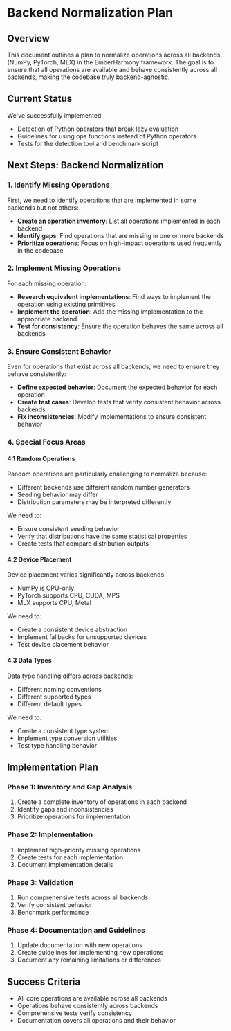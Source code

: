 # Backend Normalization Plan

## Overview

This document outlines a plan to normalize operations across all backends (NumPy, PyTorch, MLX) in the EmberHarmony framework. The goal is to ensure that all operations are available and behave consistently across all backends, making the codebase truly backend-agnostic.

## Current Status

We've successfully implemented:
- Detection of Python operators that break lazy evaluation
- Guidelines for using ops functions instead of Python operators
- Tests for the detection tool and benchmark script

## Next Steps: Backend Normalization

### 1. Identify Missing Operations

First, we need to identify operations that are implemented in some backends but not others:

- **Create an operation inventory**: List all operations implemented in each backend
- **Identify gaps**: Find operations that are missing in one or more backends
- **Prioritize operations**: Focus on high-impact operations used frequently in the codebase

### 2. Implement Missing Operations

For each missing operation:

- **Research equivalent implementations**: Find ways to implement the operation using existing primitives
- **Implement the operation**: Add the missing implementation to the appropriate backend
- **Test for consistency**: Ensure the operation behaves the same across all backends

### 3. Ensure Consistent Behavior

Even for operations that exist across all backends, we need to ensure they behave consistently:

- **Define expected behavior**: Document the expected behavior for each operation
- **Create test cases**: Develop tests that verify consistent behavior across backends
- **Fix inconsistencies**: Modify implementations to ensure consistent behavior

### 4. Special Focus Areas

#### 4.1 Random Operations

Random operations are particularly challenging to normalize because:
- Different backends use different random number generators
- Seeding behavior may differ
- Distribution parameters may be interpreted differently

We need to:
- Ensure consistent seeding behavior
- Verify that distributions have the same statistical properties
- Create tests that compare distribution outputs

#### 4.2 Device Placement

Device placement varies significantly across backends:
- NumPy is CPU-only
- PyTorch supports CPU, CUDA, MPS
- MLX supports CPU, Metal

We need to:
- Create a consistent device abstraction
- Implement fallbacks for unsupported devices
- Test device placement behavior

#### 4.3 Data Types

Data type handling differs across backends:
- Different naming conventions
- Different supported types
- Different default types

We need to:
- Create a consistent type system
- Implement type conversion utilities
- Test type handling behavior

## Implementation Plan

### Phase 1: Inventory and Gap Analysis

1. Create a complete inventory of operations in each backend
2. Identify gaps and inconsistencies
3. Prioritize operations for implementation

### Phase 2: Implementation

1. Implement high-priority missing operations
2. Create tests for each implementation
3. Document implementation details

### Phase 3: Validation

1. Run comprehensive tests across all backends
2. Verify consistent behavior
3. Benchmark performance

### Phase 4: Documentation and Guidelines

1. Update documentation with new operations
2. Create guidelines for implementing new operations
3. Document any remaining limitations or differences

## Success Criteria

- All core operations are available across all backends
- Operations behave consistently across backends
- Comprehensive tests verify consistency
- Documentation covers all operations and their behavior